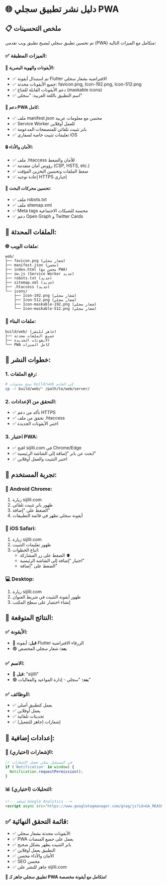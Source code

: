 # 🌐 دليل نشر تطبيق سجلي PWA

## 📋 ملخص التحسينات

تم تحسين تطبيق سجلي ليصبح تطبيق ويب تقدمي (PWA) متكامل مع الميزات التالية:

### ✅ الميزات المطبقة:

#### 🎨 **الأيقونات والهوية البصرية:**
- ✅ تم استبدال أيقونة Flutter الافتراضية بشعار سجلي
- ✅ جميع الأيقونات محدثة: favicon.png, Icon-192.png, Icon-512.png
- ✅ دعم الأيقونات القابلة للقناع (maskable icons)
- ✅ اسم التطبيق باللغة العربية: "سجلي"

#### 📱 **دعم PWA كامل:**
- ✅ ملف manifest.json محسن مع معلومات عربية
- ✅ Service Worker للعمل أوفلاين
- ✅ بانر تثبيت تلقائي للمتصفحات المدعومة
- ✅ تعليمات تثبيت خاصة لسفاري iOS

#### 🔒 **الأمان والأداء:**
- ✅ ملف .htaccess للأمان والضغط
- ✅ رؤوس أمان متقدمة (CSP, HSTS, etc.)
- ✅ ضغط الملفات وتحسين التخزين المؤقت
- ✅ إعادة توجيه HTTPS إجباري

#### 🤖 **تحسين محركات البحث:**
- ✅ ملف robots.txt
- ✅ ملف sitemap.xml
- ✅ Meta tags محسنة للشبكات الاجتماعية
- ✅ دعم Open Graph و Twitter Cards

## 📁 الملفات المحدثة:

### 🌐 ملفات الويب:
```
web/
├── favicon.png (شعار سجلي)
├── manifest.json (محسن)
├── index.html (محسن مع PWA)
├── sw.js (Service Worker جديد)
├── robots.txt (جديد)
├── sitemap.xml (جديد)
├── .htaccess (جديد)
└── icons/
    ├── Icon-192.png (شعار سجلي)
    ├── Icon-512.png (شعار سجلي)
    ├── Icon-maskable-192.png (شعار سجلي)
    └── Icon-maskable-512.png (شعار سجلي)
```

### 📱 ملفات البناء:
```
build/web/ (جاهز للنشر)
├── جميع الملفات محدثة
├── الأيقونات الجديدة
└── PWA كامل الميزات
```

## 🚀 خطوات النشر:

### 1. **رفع الملفات:**
```bash
# نسخ محتويات build/web إلى الخادم
cp -r build/web/* /path/to/web/server/
```

### 2. **التحقق من الإعدادات:**
- ✅ تأكد من دعم HTTPS
- ✅ تحقق من ملف .htaccess
- ✅ اختبر الأيقونات الجديدة

### 3. **اختبار PWA:**
- ✅ افتح sijilli.com في Chrome/Edge
- ✅ ابحث عن بانر "إضافة إلى الشاشة الرئيسية"
- ✅ اختبر التثبيت والعمل أوفلاين

## 📱 تجربة المستخدم:

### 🤖 **Android Chrome:**
1. زيارة sijilli.com
2. ظهور بانر تثبيت تلقائي
3. الضغط على "إضافة"
4. أيقونة سجلي تظهر في قائمة التطبيقات

### 🍎 **iOS Safari:**
1. زيارة sijilli.com
2. ظهور تعليمات التثبيت
3. اتباع الخطوات:
   - الضغط على زر المشاركة ⬆️
   - اختيار "إضافة إلى الشاشة الرئيسية"
   - الضغط على "إضافة"

### 💻 **Desktop:**
1. زيارة sijilli.com
2. ظهور أيقونة التثبيت في شريط العنوان
3. إنشاء اختصار على سطح المكتب

## 🎯 النتائج المتوقعة:

### ✅ **الأيقونة:**
- 🔵 **قبل:** أيقونة Flutter الزرقاء الافتراضية
- 🟢 **بعد:** شعار سجلي المخصص

### ✅ **الاسم:**
- 🔵 **قبل:** "sijilli"
- 🟢 **بعد:** "سجلي - إدارة المواعيد والفعاليات"

### ✅ **الوظائف:**
- ✅ يعمل كتطبيق أصلي
- ✅ يعمل أوفلاين
- ✅ تحديثات تلقائية
- ✅ إشعارات (جاهز للتفعيل)

## 🔧 إعدادات إضافية:

### 📧 **الإشعارات (اختياري):**
```javascript
// في المستقبل يمكن تفعيل الإشعارات
if ('Notification' in window) {
  Notification.requestPermission();
}
```

### 📊 **التحليلات (اختياري):**
```html
<!-- إضافة Google Analytics -->
<script async src="https://www.googletagmanager.com/gtag/js?id=GA_MEASUREMENT_ID"></script>
```

## ✅ قائمة التحقق النهائية:

- ✅ الأيقونات محدثة بشعار سجلي
- ✅ PWA يعمل على جميع المنصات
- ✅ بانر التثبيت يظهر بشكل صحيح
- ✅ التطبيق يعمل أوفلاين
- ✅ الأمان والأداء محسن
- ✅ SEO محسن
- ✅ جاهز للنشر على sijilli.com

**🎉 تطبيق سجلي جاهز كـ PWA متكامل مع أيقونة مخصصة!**
